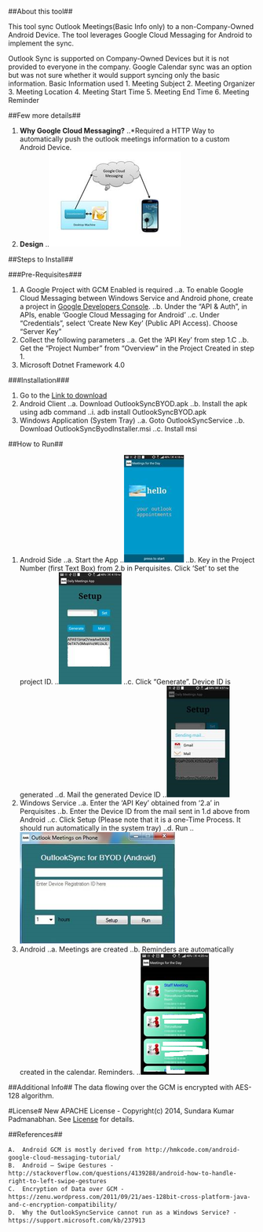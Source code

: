 ##About this tool##

This tool sync Outlook Meetings(Basic Info only) to a non-Company-Owned Android Device. The tool leverages Google Cloud Messaging for Android to implement the 
sync. 

Outlook Sync is supported on Company-Owned Devices but it is not provided to everyone in the company. Google Calendar sync was an option but was not sure 
whether it would support syncing only the basic information. Basic Information used
	1. Meeting Subject
	2. Meeting Organizer
	3. Meeting Location
	4. Meeting Start Time
	5. Meeting End Time
	6. Meeting Reminder

##Few more details##

  1. **Why Google Cloud Messaging?**
     ..*Required a HTTP Way to automatically push the outlook meetings information to a custom Android Device. 
  2. **Design**
	..![alt text](https://github.com/clicksuku/SundarkpCode/blob/master/Images/OutlookSyncServiceForBYOD_Design.png "Solution Design")	 
     
##Steps to Install##

###Pre-Requisites###
  
1. A Google Project with GCM Enabled is required
	..a.	To enable Google Cloud Messaging between Windows Service and Android phone, create a project in [Google Developers Console](https://console.developers.google.com/project). 
	..b.	Under the “API & Auth”, in APIs, enable ‘Google Cloud Messaging for Android’
	..c.	Under “Credentials”, select ‘Create New Key’ (Public API Access). Choose “Server Key”
2.	Collect the following parameters
	..a.	Get the ‘API Key’ from step 1.C 
	..b.	Get the “Project Number” from “Overview” in the Project Created in step 1.
3. Microsoft Dotnet Framework 4.0


###Installation###
  
1.	Go to the [Link to download](https://drive.google.com/folderview?id=0BxO_wd5xBtRWfjJxNVlzTURtWlRtcXdSdTZXQkoyZjZ1MmRISk5GS3h4QVdQX2FoeVdLekk&usp=sharing_eid&invite=CO_E0ik)
2.	Android Client
	..a.	Download OutlookSyncBYOD.apk
	..b.	Install the apk using adb command
		..i. adb install OutlookSyncBYOD.apk
3.	Windows Application (System Tray)
	..a.	Goto OutlookSyncService
	..b.	Download OutlookSyncByodInstaller.msi
	..c.	Install msi

     
##How to Run##
1.	Android Side
	..a.	Start the App
		..![alt text](https://github.com/clicksuku/SundarkpCode/blob/master/Images/OutlookBYODLandingPage.png "Landing Page")
	..b.	Key in the Project Number (first Text Box) from 2.b in Perquisites. Click ‘Set’ to set the project ID.
		..![alt text](https://github.com/clicksuku/SundarkpCode/blob/master/Images/OutlookBYODSetupScreen.png "Device ID Generated")
	..c.	Click “Generate”. Device ID is generated
	..d.	Mail the generated Device ID
		..![alt text](https://github.com/clicksuku/SundarkpCode/blob/master/Images/OutlookBYODDeviceID.png "Mail the Device ID")
2.	Windows Service
	..a.	Enter the ‘API Key’ obtained from ‘2.a’ in Perquisites
	..b.	Enter the Device ID from the mail sent in 1.d above from Android
	..c.	Click Setup (Please note that it is a one-Time Process. It should run automatically in the system tray)
	..d.	Run	
		..![alt text](https://github.com/clicksuku/SundarkpCode/blob/master/Images/OutlookBYODWinApp.png "Windows Application")
3.	Android
	..a.	Meetings are created
	..b.	Reminders are automatically created in the calendar. Reminders.
		..![alt text](https://github.com/clicksuku/SundarkpCode/blob/master/Images/OutlookBYODMeeting.png "Meetings listed on your device")

##Additional Info##
The data flowing over the GCM is encrypted with AES-128 algorithm. 

#License#
New APACHE License - Copyright(c) 2014, Sundara Kumar Padmanabhan. 
See [License](http://www.apache.org/licenses/LICENSE-2.0.html) for details.
    
##References##

    A.	Android GCM is mostly derived from http://hmkcode.com/android-google-cloud-messaging-tutorial/
	B.	Android – Swipe Gestures - http://stackoverflow.com/questions/4139288/android-how-to-handle-right-to-left-swipe-gestures
	C.	Encryption of Data over GCM - https://zenu.wordpress.com/2011/09/21/aes-128bit-cross-platform-java-and-c-encryption-compatibility/
	D.	Why the OutlookSyncService cannot run as a Windows Service? - https://support.microsoft.com/kb/237913 	

     
     
